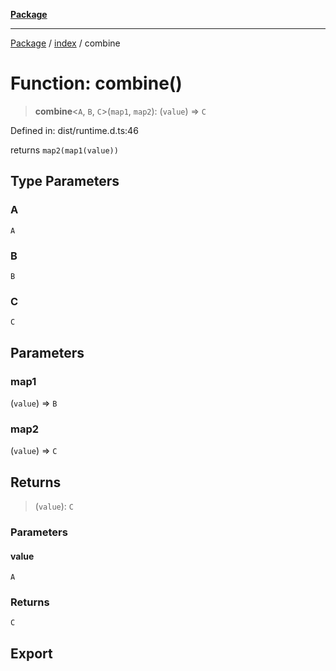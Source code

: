 [**Package**](../../README.md)

***

[Package](../../modules.md) / [index](../README.md) / combine

# Function: combine()

> **combine**\<`A`, `B`, `C`\>(`map1`, `map2`): (`value`) => `C`

Defined in: dist/runtime.d.ts:46

returns `map2(map1(value))`

## Type Parameters

### A

`A`

### B

`B`

### C

`C`

## Parameters

### map1

(`value`) => `B`

### map2

(`value`) => `C`

## Returns

> (`value`): `C`

### Parameters

#### value

`A`

### Returns

`C`

## Export
